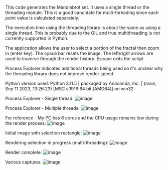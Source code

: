 This code generates the Mandlebrot set. It uses a single thread or the threading module. This is a good candidate for multi-threading since each point value is calculated separately.

The execution time using the threading library is about the same as using a single thread. This is probably due to the GIL and true multithreading is not currently supported in Python.

The application allows the user to select a portion of the fractal then zoom in (enter key). The space bar resets the image. The left\right arrows are used to traverse through the render history. Escape exits the script.

Process Explorer indicates additional threads being used so it's unclear why the threading library does not improve render speed.

Python version used: Python 3.11.5 | packaged by Anaconda, Inc. | (main, Sep 11 2023, 13:26:23) [MSC v.1916 64 bit (AMD64)] on win32

Process Explorer - Single thread:
![image](https://github.com/mjwaddell1/Python/assets/35202179/53724d57-d491-4a7b-8ffe-ddcd407d4127)

Process Explorer - Multiple threads:
![image](https://github.com/mjwaddell1/Python/assets/35202179/c1f5760f-68dd-4974-9208-78c7a66fa424)

For reference - My PC has 6 cores and the CPU usage remains low during the render process:
![image](https://github.com/mjwaddell1/Python/assets/35202179/7d565db5-4a98-4b67-bb7c-291fa82c98e3)

Initial image with selection rectangle:
![image](https://github.com/mjwaddell1/Python/assets/35202179/6b2631ef-10f6-4bcc-baa6-3e2c8853d8fd)

Rendering selection in progress (multi-threading):
![image](https://github.com/mjwaddell1/Python/assets/35202179/abdf4190-df33-4ed9-97c6-d825987fbcb0)

Render complete:
![image](https://github.com/mjwaddell1/Python/assets/35202179/1090a94f-df53-441a-8807-3d008a07a129)

Various captures:
![image](https://github.com/mjwaddell1/Python/assets/35202179/0c58ab8d-0072-4f40-a43a-30ec664af403)

